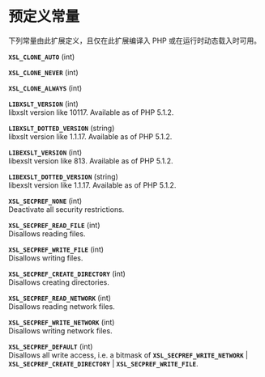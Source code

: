 预定义常量
==========

下列常量由此扩展定义，且仅在此扩展编译入 PHP 或在运行时动态载入时可用。

**`XSL_CLONE_AUTO`** (<span class="type">int</span>)  
<span class="simpara"> </span>

**`XSL_CLONE_NEVER`** (<span class="type">int</span>)  
<span class="simpara"> </span>

**`XSL_CLONE_ALWAYS`** (<span class="type">int</span>)  
<span class="simpara"> </span>

**`LIBXSLT_VERSION`** (<span class="type">int</span>)  
<span class="simpara"> libxslt version like 10117. Available as of PHP
5.1.2. </span>

**`LIBXSLT_DOTTED_VERSION`** (<span class="type">string</span>)  
<span class="simpara"> libxslt version like 1.1.17. Available as of PHP
5.1.2. </span>

**`LIBEXSLT_VERSION`** (<span class="type">int</span>)  
<span class="simpara"> libexslt version like 813. Available as of PHP
5.1.2. </span>

**`LIBEXSLT_DOTTED_VERSION`** (<span class="type">string</span>)  
<span class="simpara"> libexslt version like 1.1.17. Available as of PHP
5.1.2. </span>

**`XSL_SECPREF_NONE`** (<span class="type">int</span>)  
<span class="simpara">Deactivate all security restrictions. </span>

**`XSL_SECPREF_READ_FILE`** (<span class="type">int</span>)  
<span class="simpara"> Disallows reading files. </span>

**`XSL_SECPREF_WRITE_FILE`** (<span class="type">int</span>)  
<span class="simpara"> Disallows writing files. </span>

**`XSL_SECPREF_CREATE_DIRECTORY`** (<span class="type">int</span>)  
<span class="simpara"> Disallows creating directories. </span>

**`XSL_SECPREF_READ_NETWORK`** (<span class="type">int</span>)  
<span class="simpara"> Disallows reading network files. </span>

**`XSL_SECPREF_WRITE_NETWORK`** (<span class="type">int</span>)  
<span class="simpara"> Disallows writing network files. </span>

**`XSL_SECPREF_DEFAULT`** (<span class="type">int</span>)  
<span class="simpara"> Disallows all write access, i.e. a bitmask of
**`XSL_SECPREF_WRITE_NETWORK`** \| **`XSL_SECPREF_CREATE_DIRECTORY`** \|
**`XSL_SECPREF_WRITE_FILE`**. </span>
